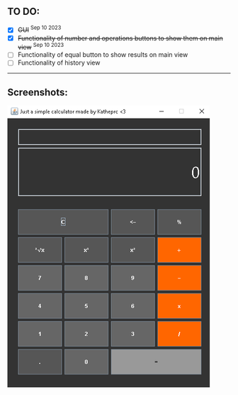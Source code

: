 ## TO DO:
- [x] ~~GUI~~  <sup>Sep 10 2023</sub> 
- [x] ~~Functionality of number and operations buttons to show them on main view~~      <sup>Sep 10 2023</sub> 
- [ ] Functionality of equal button to show results on main view
- [ ] Functionality of history view

-----------------------------------------------------------------

## Screenshots:

![Screenshot](calculadora.PNG)


